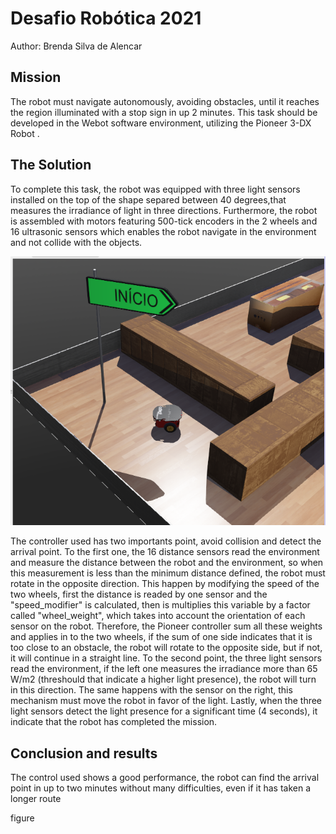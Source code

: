 # Desafio Robótica 2021
Author: Brenda Silva de Alencar

## Mission
  The robot must navigate autonomously, avoiding obstacles, until it reaches the region illuminated with a stop sign in up 2 minutes. This task should be developed in the Webot software environment, utilizing the Pioneer 3-DX Robot . 

## The Solution
  To complete this task, the robot was equipped with three light sensors installed on the top of the shape separed between 40 degrees,that measures the irradiance of light in three directions. Furthermore, the robot is assembled with motors featuring 500-tick encoders in the 2 wheels and 16 ultrasonic sensors which enables the robot navigate in the environment and not collide with the objects.
  
  ![](/Documents/robot_in_world.png)

  The controller used has two importants point, avoid collision and detect the arrival point. To the first one, the 16 distance sensors read the environment and measure the distance between the robot and the environment, so when this measurement is less than the minimum distance defined, the robot  must  rotate in the opposite direction. This happen by modifying the speed of the two wheels, first the distance is readed by one sensor and the "speed_modifier" is calculated, then is multiplies this variable by a factor called "wheel_weight", which takes into account the orientation of each sensor on the robot. Therefore, the Pioneer controller sum all these weights and applies in to the two wheels, if the sum of one side indicates that it is too close to an obstacle, the robot will rotate to the opposite side, but if not, it will continue in a straight line. To the second point, the three light sensors read the environment, if the left one measures the irradiance more than 65 W/m2 (threshould that indicate a higher light presence), the robot will turn in this direction. The same happens with the sensor on the right, this mechanism must move the robot in favor of the light. Lastly, when the three light sensors detect the light presence for a significant time (4 seconds), it indicate that the robot has completed the mission.
  
## Conclusion and results
  The control used shows a good performance, the robot can find the arrival point in up to two minutes without many difficulties, even if it has taken a longer route
  
  figure


